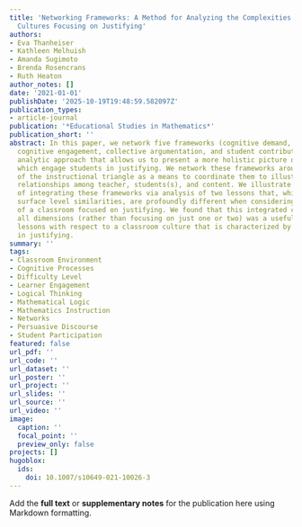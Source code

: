 ```yaml
---
title: 'Networking Frameworks: A Method for Analyzing the Complexities of Classroom
  Cultures Focusing on Justifying'
authors:
- Eva Thanheiser
- Kathleen Melhuish
- Amanda Sugimoto
- Brenda Rosencrans
- Ruth Heaton
author_notes: []
date: '2021-01-01'
publishDate: '2025-10-19T19:48:59.582097Z'
publication_types:
- article-journal
publication: '*Educational Studies in Mathematics*'
publication_short: ''
abstract: In this paper, we network five frameworks (cognitive demand, lesson cohesion,
  cognitive engagement, collective argumentation, and student contribution) for an
  analytic approach that allows us to present a more holistic picture of classrooms
  which engage students in justifying. We network these frameworks around the edges
  of the instructional triangle as a means to coordinate them to illustrate the observable
  relationships among teacher, students(s), and content. We illustrate the potential
  of integrating these frameworks via analysis of two lessons that, while sharing
  surface level similarities, are profoundly different when considering the complexities
  of a classroom focused on justifying. We found that this integrated comparison across
  all dimensions (rather than focusing on just one or two) was a useful way to compare
  lessons with respect to a classroom culture that is characterized by students engaging
  in justifying.
summary: ''
tags:
- Classroom Environment
- Cognitive Processes
- Difficulty Level
- Learner Engagement
- Logical Thinking
- Mathematical Logic
- Mathematics Instruction
- Networks
- Persuasive Discourse
- Student Participation
featured: false
url_pdf: ''
url_code: ''
url_dataset: ''
url_poster: ''
url_project: ''
url_slides: ''
url_source: ''
url_video: ''
image:
  caption: ''
  focal_point: ''
  preview_only: false
projects: []
hugoblox:
  ids:
    doi: 10.1007/s10649-021-10026-3
---
```


Add the **full text** or **supplementary notes** for the publication here using Markdown formatting.
